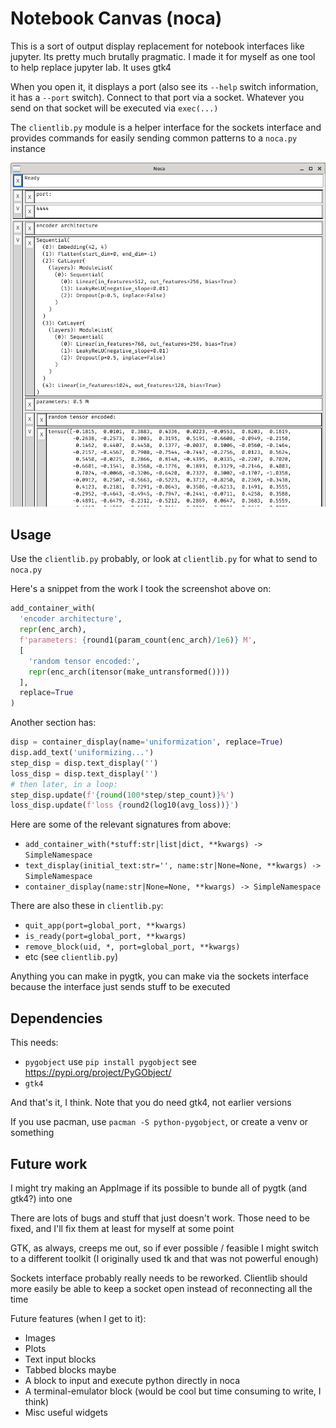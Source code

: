
# Notebook Canvas (noca)

This is a sort of output display replacement for notebook interfaces like jupyter. Its pretty much brutally pragmatic. I made it for myself as one tool to help replace jupyter lab. It uses gtk4

When you open it, it displays a port (also see its `--help` switch information, it has a `--port` switch). Connect to that port via a socket. Whatever you send on that socket will be executed via `exec(...)`

The `clientlib.py` module is a helper interface for the sockets interface and provides commands for easily sending common patterns to a `noca.py` instance

![img](./img.png)

## Usage

Use the `clientlib.py` probably, or look at `clientlib.py` for what to send to `noca.py`

Here's a snippet from the work I took the screenshot above on:

```py
add_container_with(
  'encoder architecture',
  repr(enc_arch), 
  f'parameters: {round1(param_count(enc_arch)/1e6)} M', 
  [
    'random tensor encoded:',
    repr(enc_arch(itensor(make_untransformed())))
  ],
  replace=True
)
```

Another section has:
```py
disp = container_display(name='uniformization', replace=True)
disp.add_text('uniformizing...')
step_disp = disp.text_display('')
loss_disp = disp.text_display('')
# then later, in a loop:
step_disp.update(f'{round(100*step/step_count)}%')
loss_disp.update(f'loss {round2(log10(avg_loss))}')
```

Here are some of the relevant signatures from above:

* `add_container_with(*stuff:str|list|dict, **kwargs) -> SimpleNamespace`
* `text_display(initial_text:str='', name:str|None=None, **kwargs) -> SimpleNamespace`
* `container_display(name:str|None=None, **kwargs) -> SimpleNamespace`

There are also these in `clientlib.py`:

* `quit_app(port=global_port, **kwargs)`
* `is_ready(port=global_port, **kwargs)`
* `remove_block(uid, *, port=global_port, **kwargs)`
* etc (see `clientlib.py`)

Anything you can make in pygtk, you can make via the sockets interface because the interface just sends stuff to be executed


## Dependencies

This needs:
* `pygobject` use `pip install pygobject` see https://pypi.org/project/PyGObject/
* `gtk4`

And that's it, I think. Note that you do need gtk4, not earlier versions

If you use pacman, use `pacman -S python-pygobject`, or create a venv or something


## Future work

I might try making an AppImage if its possible to bunde all of pygtk (and gtk4?) into one

There are lots of bugs and stuff that just doesn't work. Those need to be fixed, and I'll fix them at least for myself at some point

GTK, as always, creeps me out, so if ever possible / feasible I might switch to a different toolkit (I originally used tk and that was not powerful enough)

Sockets interface probably really needs to be reworked. Clientlib should more easily be able to keep a socket open instead of reconnecting all the time

Future features (when I get to it):

* Images
* Plots
* Text input blocks
* Tabbed blocks maybe
* A block to input and execute python directly in noca
* A terminal-emulator block (would be cool but time consuming to write, I think)
* Misc useful widgets

